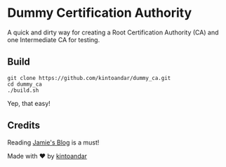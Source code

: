 # Dummy Certification Authority
A quick and dirty way for creating a Root Certification Authority (CA) and one Intermediate CA for testing.

## Build
```
git clone https://github.com/kintoandar/dummy_ca.git
cd dummy_ca
./build.sh
```
Yep, that easy!

## Credits
Reading [Jamie's Blog](https://jamielinux.com/docs/openssl-certificate-authority/) is a must!

Made with ♥️ by [kintoandar](https://blog.kintoandar.com)
